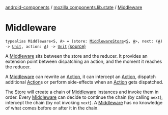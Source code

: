[android-components](../index.md) / [mozilla.components.lib.state](index.md) / [Middleware](./-middleware.md)

# Middleware

`typealias Middleware<S, A> = (store: `[`MiddlewareStore`](-middleware-store/index.md)`<`[`S`](-middleware.md#S)`, `[`A`](-middleware.md#A)`>, next: (`[`A`](-middleware.md#A)`) -> `[`Unit`](https://kotlinlang.org/api/latest/jvm/stdlib/kotlin/-unit/index.html)`, action: `[`A`](-middleware.md#A)`) -> `[`Unit`](https://kotlinlang.org/api/latest/jvm/stdlib/kotlin/-unit/index.html) [(source)](https://github.com/mozilla-mobile/android-components/blob/master/components/lib/state/src/main/java/mozilla/components/lib/state/Middleware.kt#L18)

A [Middleware](./-middleware.md) sits between the store and the reducer. It provides an extension point between
dispatching an action, and the moment it reaches the reducer.

A [Middleware](./-middleware.md) can rewrite an [Action](-action.md), it can intercept an [Action](-action.md), dispatch additional
[Action](-action.md)s or perform side-effects when an [Action](-action.md) gets dispatched.

The [Store](-store/index.md) will create a chain of [Middleware](./-middleware.md) instances and invoke them in order. Every
[Middleware](./-middleware.md) can decide to continue the chain (by calling `next`), intercept the chain (by not
invoking `next`). A [Middleware](./-middleware.md) has no knowledge of what comes before or after it in the chain.


